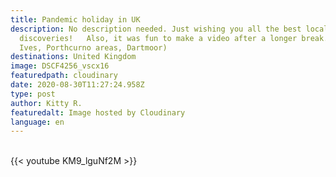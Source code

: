 ```yaml
---
title: Pandemic holiday in UK
description: No description needed. Just wishing you all the best local
  discoveries!   Also, it was fun to make a video after a longer break.   (St.
  Ives, Porthcurno areas, Dartmoor)
destinations: United Kingdom
image: DSCF4256_vscx16
featuredpath: cloudinary
date: 2020-08-30T11:27:24.958Z
type: post
author: Kitty R.
featuredalt: Image hosted by Cloudinary
language: en
---
```

<br>{{< youtube KM9_lguNf2M >}}</br>